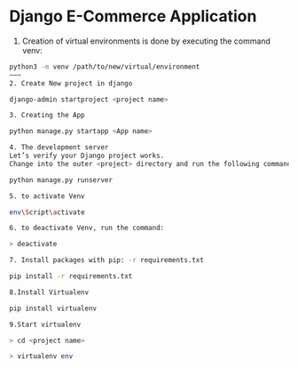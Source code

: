 # Django E-Commerce Application
1. Creation of virtual environments is done by executing the command venv:
```bash
python3 -m venv /path/to/new/virtual/environment
~~~
2. Create New project in django

django-admin startproject <project name>

3. Creating the App

python manage.py startapp <App name>

4. The development server
Let’s verify your Django project works. 
Change into the outer <project> directory and run the following commands:

python manage.py runserver

5. to activate Venv

env\Script\activate

6. to deactivate Venv, run the command:

> deactivate

7. Install packages with pip: -r requirements.txt

pip install -r requirements.txt

8.Install Virtualenv 

pip install virtualenv

9.Start virtualenv 

> cd <project name>

> virtualenv env
